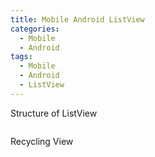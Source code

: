 ```yaml
---
title: Mobile Android ListView
categories:
  - Mobile
  - Android
tags:
  - Mobile
  - Android
  - ListView
---
```

Structure of ListView

<figure style="width: 50%">
  <img src="https://ironjaycee.github.io/assets/images/ListViewStructure.png" alt="">
</figure>

Recycling View

